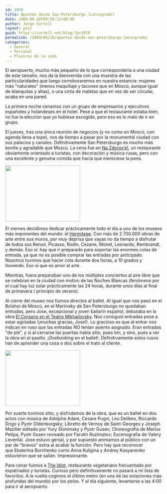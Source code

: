 ```yaml
---
id: 1970
title: Apuntes desde San Petersburgo (Leningrado)
date: 2009-06-20T09:59:12+00:00
author: Jorge Cortell
layout: post
guid: https://cortell.net/blog/?p=1970
permalink: /2009/06/20/apuntes-desde-san-petersburgo-leningrado/
categories:
  - General
  - Personal
  - Placeres de la vida
---
```

El aeropuerto, mucho más pequeño de lo que correspondería a una ciudad de este tamaño, nos da la bienvenida con una muestra de las particularidades que luego corroboraremos en nuestra estancia: mujeres más "naturales" (menos maquillaje y tacones que en Moscú, aunque igual de blanquitas y altas), o una cinta de maletas que en vez de ser circular, acaba en una pared.

La primera noche cenamos con un grupo de empresarios y ejecutivos españoles y holandeses en el hotel. Pese a que el restaurante estaba bien, no fue la elección que yo hubiese escogido, pero eso es lo malo de ir en grupo.

El jueves, tras una única reunión de negocios (y no como en Moscú, con agenda llena a tope), nos da tiempo a pasar por la monumental ciudad con sus palacios y canales. Definitivamente San Petersburgo es mucho más bonita y agradable que Moscú. La cena fue en <a title="https://www.concord-catering.ru/" href="https://www.concord-catering.ru/" target="_blank">Na Zdorov‘e!</a>, un restaurante obviamente orientado a turistas, con decoración y música rusas, pero con una excelente y genuina comida que hacía que mereciese la pena.

<img class="aligncenter" title="entrada al Hermitage" src="https://farm4.static.flickr.com/3659/3475818599_c5b833ef2f_m.jpg" alt="" width="240" height="180" />

El viernes decidimos dedicar prácticamente todo el día a uno de los museos más imponentes del mundo: el <a title="https://hermitagemuseum.org/html_En/index.html" href="https://hermitagemuseum.org/html_En/index.html" target="_blank">Hermitage</a>. Con más de 2.700.000 obras de arte entre sus muros, por muy deprisa que vayas no da tiempo a disfrutar de todos sus Renoir, Picasso, Rodin, Cezane, Monet, Leonardo, Rembrandt, y demás. Eso sí: hay que ir preparado para soportar las enormes colas de entrada, ya que no es posible comprar las entradas por anticipado. Nosotros tuvimos que hacer cola durante dos horas, a 10 grados y lloviendo. Eso sí que es amor al arte.

Mientras, fuera preparaban uno de los múltiples conciertos al aire libre que se celebran en la ciudad con motivo de las Noches Blancas (fenómeno por el cual hay luz solar prácticamente las 24 horas, durante unos días al final de primavera / principio de verano).

Al cierre del museo nos fuimos directos al ballet. Al igual que nos pasó en el Bolshoi de Moscú, en el Mariinsky de San Petersburgo no quedaban entradas, pero Jose, excepcional y joven bailarín español, debutaba en la obra <a title="https://www.mikhailovsky.ru/en/afisha/shows.html?date=2009-06-19&sh=245" href="https://www.mikhailovsky.ru/en/afisha/shows.html?date=2009-06-19&sh=245" target="_blank">El Corsario en el Teatro Mikhailovsky</a>. Nos consiguió entradas pese a estar agotadas (¡muchas gracias, Jose!). Lo gracioso es que al entrar nos indican en ruso que las entradas NO tenían asiento asignado. Eran entradas "de pié", y si al cerrarse las puertas había sitio, pues bin, y sino, pues a ver la obra en el pasillo. ¡_Ovebooking_ en el ballet!. Definitivamente estos rusos han de aprender una cosa o dos sobre el trato al cliente.

<img class="aligncenter" title="ballet" src="https://farm3.static.flickr.com/2496/3689159109_94014d0ee6_m.jpg" alt="" width="240" height="180" />

Por suerte tuvimos sitio, y disfrutamos de la obra, que es un ballet en dos actos con música de Adolphe Adam, Cesare Pugni, Leo Delibes, Riccardo Drigo y Pyotr Oldenburgsky; Libretto de Vernoy de Saint-Georges y Joseph Mazilier editado por Yury Slonimsky y Pyotr Gusev; Choreografía de Marius Petipa, Pyotr Gusev revisado por Farukh Ruzimatov; Escenografía de Valery Levental. Jose estuvo genial, y por supuesto animamos al público con un par de "bravos" extra al acabar la función. Pero hay que reconocer que Ekaterina Borchenko como Anna Kuligina y Andrey Kasyanenko estuvieron que se salían. Impresionante.

Para cenar fuimos a <a title="https://www.frommers.com/destinations/stpetersburgrussia/D56468.html" href="https://www.frommers.com/destinations/stpetersburgrussia/D56468.html" target="_blank">The Idiot</a>, restaurante vegetariano frecuentado por expatriados y turistas. Curioso pero definitivamente no pasará a mi lista de favoritos. A la vuelta cogimos el último metro (en una de las estaciones más profundas del mundo) por los pelos. Y al día siguiente, levantarse a las 4:00 para ir al aeropuerto.